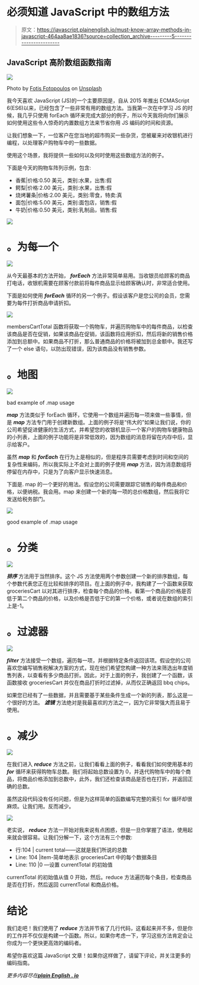 # 必须知道 JavaScript 中的数组方法

> 原文：<https://javascript.plainenglish.io/must-know-array-methods-in-javascript-464aa8ae1836?source=collection_archive---------5----------------------->

## JavaScript 高阶数组函数指南

![](img/22566791fe7b760f16653013b87401e2.png)

Photo by [Fotis Fotopoulos](https://unsplash.com/@ffstop?utm_source=unsplash&utm_medium=referral&utm_content=creditCopyText) on [Unsplash](https://unsplash.com/s/photos/programming?utm_source=unsplash&utm_medium=referral&utm_content=creditCopyText)

我今天喜欢 JavaScript (JS)的一个主要原因是，自从 2015 年推出 ECMAScript 6(ES6)以来，已经包含了一些非常有用的数组方法。当我第一次在中学习 JS 的时候，我几乎只使用 forEach 循环来完成大部分的例子，所以今天我将向你们展示如何使用这些令人惊奇的内置数组方法来节省你用 JS 编码的时间和资源。

让我们想象一下，一位客户在您当地的超市购买一些杂货，您被雇来对收银机进行编程，以处理客户购物车中的一些数据。

使用这个场景，我将提供一些如何以及何时使用这些数组方法的例子。

下面是今天的购物车阵列示例，包含:

*   香蕉|价格:0.50 美元，类别:水果，出售:假
*   鳄梨|价格:2.00 美元，类别:水果，出售:假
*   烧烤薯条|价格:2.00 美元，类别:零食，特卖:真
*   面包|价格:5.00 美元，类别:面包店，销售:假
*   牛奶|价格:0.50 美元，类别:乳制品，销售:假

![](img/2849ab17a9ac799ad40e461b337e9208.png)

# 。为每一个

![](img/83188f094d02c81e54775d7f7ab39b74.png)

从今天最基本的方法开始， ***forEach*** 方法非常简单易用。当收银员给顾客的商品打电话，收银机需要在顾客付款前将每件商品显示给顾客确认时，非常适合使用。

下面是如何使用 ***forEach*** 循环的另一个例子。假设该客户是您公司的会员，您需要为每件打折商品申请折扣。

![](img/8e7aa01d81061c233e5a740a3c9495b5.png)

membersCartTotal 函数将获取一个购物车，并遍历购物车中的每件商品，以检查该商品是否在促销，如果该商品在促销，该函数将应用折扣，然后将新的销售价格添加到总额中。如果商品不打折，那么普通商品的价格将被加到总金额中。我还写了一个 else 语句，以防出现错误，因为该商品没有销售参数。

# 。地图

![](img/21d008eec380b9b2e847d44ea91dc585.png)

bad example of .map usage

***map*** 方法类似于 forEach 循环，它使用一个数组并遍历每一项来做一些事情，但是 ***map*** 方法专门用于创建新数组。上面的例子将是“伟大的”如果让我们说，你的公司希望促进健康的生活方式，并希望您的收银机显示一个客户的购物车健康物品的小列表，上面的例子功能将是非常低效的，因为数组的消息将留在内存中后，显示给客户。

虽然 ***map*** 和 ***forEach*** 在行为上是相似的，但是程序员需要考虑到时间和空间的复杂性来编码，所以我实际上不会对上面的例子使用 ***map*** 方法，因为消息数组将停留在内存中，只是为了向客户显示快速消息。

下面是. map 的一个更好的用法。假设您的公司需要跟踪它销售的每件商品和价格，以便纳税。我会用。map 来创建一个新的每一项的总价格数组，然后我将它发送给税务部门。

![](img/089ba7132392080f4ca71ac6425faa4e.png)

good example of .map usage

# 。分类

![](img/400b38405a5c6b2bed181e765e955473.png)

***排序*** 方法用于当然排序。这个 JS 方法使用两个参数创建一个新的排序数组，每个参数代表您正在比较和排序的项目。在上面的例子中，我构建了一个函数来获取 groceriesCart 以对其进行排序，检查每个商品的价格，看第一个商品的价格是否低于第二个商品的价格，以及价格是否低于它的第一个价格，或者说在数组的索引上是-1。

# 。过滤器

![](img/ca998a7e408378ffa5afa4a6abc9afdd.png)

***filter*** 方法接受一个数组，遍历每一项，并根据特定条件返回该项。假设您的公司喜欢您编写销售税解决方案的方式，现在他们希望您构建一种方法来筛选出年度销售列表，以查看有多少商品打折。因此，对于上面的例子，我创建了一个函数，该函数接收 groceriesCart 并仅在商品打折时过滤掉，从而仅正确返回 bbq chips。

如果您已经有了一些数据，并且需要基于某些条件生成一个新的列表，那么这是一个很好的方法。 ***滤镜*** 方法绝对是我最喜欢的方法之一，因为它非常强大而且易于使用。

# **。减少**

![](img/be913fb07d1a8d2c3c39dc6ec1c1c85d.png)

在我们进入 ***reduce*** 方法之前，让我们看看上面的例子，看看我们如何使用基本的 ***for*** 循环来获得购物车总数。我们将起始总数设置为 0，并迭代购物车中的每个商品，将商品价格添加到总数中，此外，我们还检查该商品是否也在打折，并返回正确的总数。

虽然这段代码没有任何问题，但是为这样简单的函数编写完整的索引 for 循环却很麻烦。让我们用。反而减少。

![](img/a6572dff59cdcf7a33599b48bd9996b2.png)

老实说， ***reduce*** 方法一开始对我来说有点困惑，但是一旦你掌握了语法，使用起来就会很容易。让我们分解一下，这个方法有三个参数:

*   行:104 | current total——这就是我们所说的总数
*   Line: 104 |item-简单地表示 groceriesCart 中的每个数据条目
*   Line: 110 |0 —设置 currentTotal 的初始值

currentTotal 的初始值从值 0 开始，然后。reduce 方法遍历每个条目，检查商品是否在打折，然后返回 currentTotal 和商品价格。

# 结论

我们走吧！我们使用了 ***reduce*** 方法并节省了几行代码，这看起来并不多，但是你的工作并不仅仅是构建一个函数。所以，如果你考虑一下，学习这些方法肯定会让你成为一个更快更高效的编码者。

希望你喜欢这篇 JavaScript 文章！如果你这样做了，请留下评论，并关注更多的编码指南。

*更多内容尽在*[***plain English . io***](http://plainenglish.io)